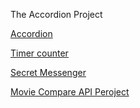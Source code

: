 The Accordion Project 

[Accordion](https://sifulbd.github.io/weather-status/new_projects/accordion/index.html)

[Timer counter](https://sifulbd.github.io/weather-status/new_projects/time-counter/)

[Secret Messenger](https://sifulbd.github.io/weather-status/new_projects/secret-message/)

[Movie Compare API Peroject](https://sifulbd.github.io/weather-status/new_projects/movies-starter-kit/)
